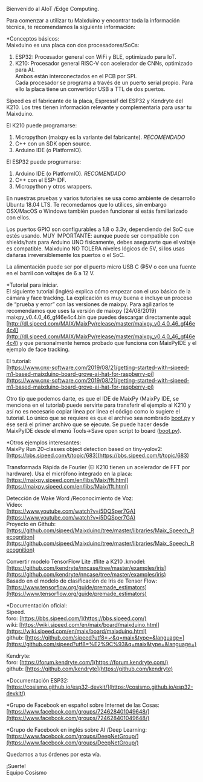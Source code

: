 Bienvenido al AIoT /Edge Computing.

Para comenzar a utilizar tu Maixduino y encontrar toda la información técnica, te recomendamos la siguiente información:

*Conceptos básicos:  
Maixduino es una placa con dos procesadores/SoCs:

1.  ESP32: Procesador general con WiFi y BLE, optimizado para IoT.
2.  K210: Procesador general RISC-V con acelerador de CNNs, optimizado para AI.  
    Ambos están interconectados en el PCB por SPI.  
    Cada procesador se programa a través de un puerto serial propio. Para ello la placa tiene un convertidor USB a TTL de dos puertos.

Sipeed es el fabricante de la placa, Espressif del ESP32 y Kendryte del K210. Los tres tienen información relevante y complementaria para usar tu Maixduino.

El K210 puede programarse:

1.  Micropython (maixpy es la variante del fabricante).  _RECOMENDADO_
2.  C++ con un SDK open source.
3.  Arduino IDE (o PlatformIO).

El ESP32 puede programarse:

1.  Arduino IDE (o PlatformIO).  _RECOMENDADO_
2.  C++ con el ESP-IDF.
3.  Micropython y otros wrappers.

En nuestras pruebas y varios tutoriales se usa como ambiente de desarrollo Ubuntu 18.04 LTS. Te recomedamos que lo utilices, sin embargo OSX/MacOS o Windows también pueden funcionar si estás familiarizado con ellos.

Los puertos GPIO son configurables a 1.8 o 3.3v, dependiendo del SoC que estés usando. MUY IMPORTANTE: aunque puede ser compatible con shields/hats para Arduino UNO físicamente, debes asegurarte que el voltaje es compatible. Maixduino NO TOLERA niveles lógicos de 5V, si los usas dañaras irreversiblemente los puertos o el SoC.

La alimentación puede ser por el puerto micro USB C  @5V o con una fuente en el barril con voltajes de 6 a 12 V.

*Tutorial para iniciar.  
El siguiente tutorial (inglés) explica cómo empezar con el uso básico de la cámara y face tracking. La explicación es muy buena e incluye un proceso de “prueba y error” con las versiones de maixpy. Para agilizarlos te recomendamos que uses la versión de maixpy (24/08/2019) maixpy_v0.4.0_46_gf46e4c4.bin que puedes descargar directamente aquí:  
[http://dl.sipeed.com/MAIX/MaixPy/release/master/maixpy_v0.4.0_46_gf46e4c4](http://dl.sipeed.com/MAIX/MaixPy/release/master/maixpy_v0.4.0_46_gf46e4c4)  y que personalmente hemos probado que funciona con MaixPyIDE y el ejemplo de face tracking.

El tutorial:  
[https://www.cnx-software.com/2019/08/21/getting-started-with-sipeed-m1-based-maixduino-board-grove-ai-hat-for-raspberry-pi](https://www.cnx-software.com/2019/08/21/getting-started-with-sipeed-m1-based-maixduino-board-grove-ai-hat-for-raspberry-pi)

Otro tip que podemos darte, es que el IDE de MaixPy (MaixPy IDE, se menciona en el tutorial) puede servirte para transferir el ejemplo al K210 y así no es necesario copiar línea por línea el código como lo sugiere el tutorial. Lo único que se requiere es que el archivo sea nombrado  [boot.py](http://boot.py/)  y ése será el primer archivo que se ejecute. Se puede hacer desde MaixPyIDE desde el menú Tools->Save open script to board ([boot.py](http://boot.py/)).

*Otros ejemplos interesantes:  
MaixPy Run 20-classes object detection based on tiny-yolov2:  
[https://bbs.sipeed.com/t/topic/683](https://bbs.sipeed.com/t/topic/683)

Transformada Rápida de Fourier (El K210 tienen un acelerador de FFT por hardware). Usa el micrófono integrado en la placa:  
[https://maixpy.sipeed.com/en/libs/Maix/fft.html](https://maixpy.sipeed.com/en/libs/Maix/fft.html)

Detección de Wake Word /Reconocimiento de Voz:  
Video:  
[https://www.youtube.com/watch?v=i5DQSper7GA](https://www.youtube.com/watch?v=i5DQSper7GA)  
Proyecto en Github:  
[https://github.com/sipeed/Maixduino/tree/master/libraries/Maix_Speech_Recognition](https://github.com/sipeed/Maixduino/tree/master/libraries/Maix_Speech_Recognition)

Convertir modelo TensorFlow Lite .tflite a K210 .kmodel:  
[https://github.com/kendryte/nncase/tree/master/examples/iris](https://github.com/kendryte/nncase/tree/master/examples/iris)  
Basado en el modelo de clasificación de Iris de Tensor Flow:  
[https://www.tensorflow.org/guide/premade_estimators](https://www.tensorflow.org/guide/premade_estimators)

*Documentación oficial:  
Sipeed.  
foro:  [https://bbs.sipeed.com/](https://bbs.sipeed.com/)  
wiki:  [https://wiki.sipeed.com/en/maix/board/maixduino.html](https://wiki.sipeed.com/en/maix/board/maixduino.html)  
github:  [https://github.com/sipeed?utf8=✓&q=maix&type=&language=](https://github.com/sipeed?utf8=%E2%9C%93&q=maix&type=&language=)

Kendryte:  
foro:  [https://forum.kendryte.com/](https://forum.kendryte.com/)  
github:  [https://github.com/kendryte](https://github.com/kendryte)

*Documentación ESP32:  
[https://cosismo.github.io/esp32-devkit/](https://cosismo.github.io/esp32-devkit/)

*Grupo de Facebook en español sobre Internet de las Cosas:  
[https://www.facebook.com/groups/724628401049648/](https://www.facebook.com/groups/724628401049648/)

*Grupo de Facebook en inglés sobre AI /Deep Learning:  
[https://www.facebook.com/groups/DeepNetGroup/](https://www.facebook.com/groups/DeepNetGroup/)

Quedamos a tus órdenes por esta vía.

¡Suerte!  
Equipo Cosismo
